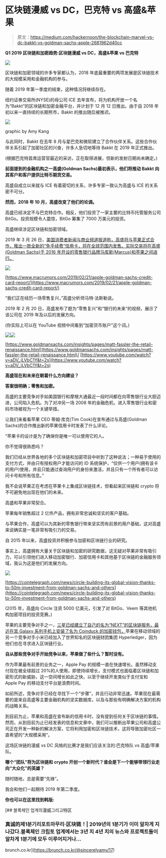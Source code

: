 # 区块链漫威 vs DC，巴克特 vs 高盛&苹果

> 原文：<https://medium.com/hackernoon/the-blockchain-marvel-vs-dc-bakkt-vs-goldman-sachs-apple-2681962d40cc>

**Q1 2019 区块链和加密趋势:区块链漫威 vs DC，高盛&苹果 vs 巴克特**

![](img/04b613ee2acaeabb5c0545c2e564bb1c.png)

区块链和加密领域的许多专家都认为，2018 年底最重要的两项发展是区块链技术的大规模采用和金融机构的参与。

随着 2019 年第一季度的结束，这种情况将继续存在。

纽约证券交易所(NYSE)的母公司 ICE 去年宣布，将为机构开放一个名为“Bakkt”的区块链和加密金融平台，并计划于 12 月 12 日推出。由于自 2018 年初以来一直持续的长期熊市，Bakkt 的推出随后被推迟。

![](img/50efba0acf1eb0d21c9ab00b4272a8ac.png)

graphic by Amy Kang

与此同时，Bakkt 在去年 8 月与星巴克和微软建立了合作伙伴关系。这些合作伙伴关系引起了加密社区的兴奋，许多人急切地等待 Bakkt 在 2019 年正式推出。

(根据巴克特首席运营官最近的采访，正在取得进展，但新的发射日期尚未确定。)

**前面提到的金融机构之一高盛(Goldman Sachs)最初表示，他们将推动 Bakkt 向其客户和客户提供比特币期货交易。**

高盛自成立以来就与 ICE 有着密切的关系，许多专家一致认为高盛与 ICE 的关系密不可分。

**然而，2018 年 10 月，高盛改变了他们的论调。**

高盛已经决定不与巴克特合作。相反，他们投资了一家主要的比特币托管服务公司 BitGo。投资规模令人震惊，BitGo 筹集了 7000 万美元的投资。

高盛继续涉足区块链和加密领域。

2019 年 3 月 26 日，[美国消费者新闻与商业频道报道称，高盛将与苹果正式合作，推出一款全新的“免手续费”信用卡，将在全球范围内发售。实际交易将在高盛(Goldman Sachs)于 2016 年开设的零售银行品牌马库斯(Marcus)和苹果之间进行。](https://www.cnbc.com/2019/03/26/goldman-sachs-hints-that-apple-card-will-be-rolled-out-internationally.html)

![](img/31c3020caf08fc6834b772208d6c0fa0.png)

[https://www.macrumors.com/2019/02/21/apple-goldman-sachs-credit-card-report/](https://www.macrumors.com/2019/02/21/apple-goldman-sachs-credit-card-report/)

“我们正在经历一场零售复兴，”高盛分析师马特·法斯勒说。

2019 年 2 月 20 日，高盛发布了题为“零售复兴”和“银行的未来”的视频，展示了该公司在 2019 年及以后的发展方向。

(你实际上可以在 YouTube 视频中间看到“加密货币账户”这个词。)

![](img/102c5f4a8b58f8d4664dc1701de58816.png)![](img/c7554a29645083cf23371647bcc10590.png)

[https://www.goldmansachs.com/insights/pages/matt-fassler-the-retail-renaissance.html](https://www.goldmansachs.com/insights/pages/matt-fassler-the-retail-renaissance.html)/ [https://www.youtube.com/watch?v=aDV_jLVbC1Y&t=2s](https://www.youtube.com/watch?v=aDV_jLVbC1Y&t=2s)

**高盛现在和未来在朝着什么方向建设？**

**答案很明确；零售和加密。**

高盛的主要竞争对手如美国银行和摩根大通最近一段时间都在向零售银行业大胆迈进，公司陷入危机。为了对冲另一场 2008 年的金融危机，进入零售银行业和密码市场被视为一个关键举措。

让我们来看看苹果 CEO 蒂姆·库克(Tim Cook)在宣布通过与高盛(Goldman Sachs)的合作推出新的苹果信用卡时发表了什么评论。

“苹果卡的设计是为了确保你是唯一可以使用它的人。

你不觉得很熟悉吗？

我们已经从世界各地的多个区块链和加密项目中听到了这种说法；一种易于使用的支付方式，并由只有授权用户才能访问的 ID 系统保护，“仅供一个用户(拥有该卡的用户)使用，并且只能通过查询用户的身份来激活，并且只有一个所有者可以访问卡号和所有信息。”

我不会说苹果正在考虑在苹果卡上集成区块链技术，但看起来区块链和 crypto 将不可避免地出现在他们的未来。

高盛和苹果非常契合。

苹果每年销售超过 2 亿件产品，拥有非常忠诚和坚实的客户基础。

与苹果合作，高盛可以为其新的零售银行带来坚实而有前景的用户基础，这对高盛来说确实是一笔非常有吸引力的交易。

自 2015 年以来，高盛投资并积极参与加密和区块链行业的研究。

事实上，高盛拥有大量关于区块链和加密的研究数据，这无疑对苹果非常有吸引力，可以引领他们进入移动加密银行、加密信用卡和其他基于区块链的金融服务领域，我认为这是他们的发展方向。

![](img/725c6e355c924d503f56d1f1484ec98f.png)

[https://cointelegraph.com/news/circle-building-its-global-vision-thanks-to-50m-investment-from-goldman-sachs-and-others](https://cointelegraph.com/news/circle-building-its-global-vision-thanks-to-50m-investment-from-goldman-sachs-and-others)

(2015 年，高盛向 Circle 注资 5000 亿美元，引发了对 BitGo、Veem 等其他机构加密项目的投资竞赛。)

苹果的主要竞争对手之一，[三星已经建立了自己的名为“NEXT”的区块链服务，最近在其 Galaxy 系列手机上安装了名为 Coinduck 的加密钱包，](https://www.redpulse.com/research/20190314/blockchain-wallets-for-mobile-samsungs-coinduck-and-kakaos-bitberry--7c2ff8186d)苹果在移动领域的另一个竞争对手小米已经加入了世界知名的区块链财团集团 Hyperledger，因为他们也在寻求进入区块链行业。

**自从那些竞争对手开始竞争以来，苹果做了些什么？暂时没有。**

作为苹果最有前景的业务之一，Apple Pay 的规模一直在快速增长。虽然移动支付现在被全球超过 20%的人使用，即使持续增长，支付模式也面临着区块链和加密形式的新威胁，这一空间增长如此之快，以至于继续开发类似于支付宝和 Apple Pay 的移动支付平台是浪费时间。

如前所述，竞争对手已经在寻找下一个“步骤”，并且行动非常迅速。苹果现在最需要的是来自高盛等主要金融机构的坚实数据库，以及与那些有明确解决方案的机构的战略关系。

到目前为止，苹果和高盛在宣布新的信用卡时，没有提到任何关于区块链的事情。然而，从到目前为止已经发表的信息和文章中，我们可以推断出苹果公司和高盛公司正在开发一种新的解决方案，它将利用加密和区块链技术，这将导致加密社区一直希望的“大规模采用”。

这场区块链的漫威 vs DC 风格的比赛才是我们应该关注的:巴克特队 vs 高盛/苹果队。

**哪个“团队”将为区块链和 crypto 开创一个新时代？谁会是下一个能够带领行业走向“大众化”的英雄？**

随时随地，总是需要“先锋”。

我会和他们一起期待 2019 年第二季度。

**你也可以在这里找到韩版:**

[](https://brunch.co.kr/@sincerelyamy/17) [## 블록체인 업계의漫威그리고特区

### 真诚的제1분기리포트마무리·区块链！| 2019년의 1분기가 이미 알차게 지나갔다.블록체인 크립토 업계에서는 3년 치 4년 치의 뉴스와 프로젝트들이 알차게 1분기에 모두 이루어지거나…

brunch.co.kr](https://brunch.co.kr/@sincerelyamy/17)